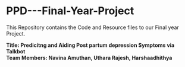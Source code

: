 # PPD---Final-Year-Project
This Repository contains the Code and Resource files to our Final year Project. <br> 

<b> Title: Predicitng and Aiding Post partum depression Symptoms via Talkbot </b> <br>
<b>Team Members: Navina Amuthan, Uthara Rajesh, Harshaadhithya </b>

